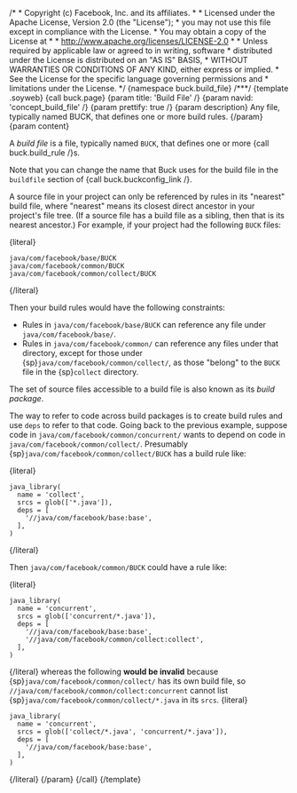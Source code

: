 /\* \* Copyright (c) Facebook, Inc. and its affiliates. \* \* Licensed
under the Apache License, Version 2.0 (the \"License\"); \* you may not
use this file except in compliance with the License. \* You may obtain a
copy of the License at \* \* http://www.apache.org/licenses/LICENSE-2.0
\* \* Unless required by applicable law or agreed to in writing,
software \* distributed under the License is distributed on an \"AS IS\"
BASIS, \* WITHOUT WARRANTIES OR CONDITIONS OF ANY KIND, either express
or implied. \* See the License for the specific language governing
permissions and \* limitations under the License. \*/ {namespace
buck.build_file} /\*\*\*/ {template .soyweb} {call buck.page} {param
title: \'Build File\' /} {param navid: \'concept_build_file\' /} {param
prettify: true /} {param description} Any file, typically named BUCK,
that defines one or more build rules. {/param} {param content}

A *build file* is a file, typically named `BUCK`, that defines one or
more {call buck.build_rule /}s.

Note that you can change the name that Buck uses for the build file in
the `buildfile` section of {call buck.buckconfig_link /}.

A source file in your project can only be referenced by rules in its
\"nearest\" build file, where \"nearest\" means its closest direct
ancestor in your project\'s file tree. (If a source file has a build
file as a sibling, then that is its nearest ancestor.) For example, if
your project had the following `BUCK` files:

{literal}

    java/com/facebook/base/BUCK
    java/com/facebook/common/BUCK
    java/com/facebook/common/collect/BUCK

{/literal}

Then your build rules would have the following constraints:

-   Rules in `java/com/facebook/base/BUCK` can reference any file under
    `java/com/facebook/base/`.
-   Rules in `java/com/facebook/common/` can reference any files under
    that directory, except for those under
    {sp}`java/com/facebook/common/collect/`, as those \"belong\" to the
    `BUCK` file in the {sp}`collect` directory.

The set of source files accessible to a build file is also known as its
*build package*.

The way to refer to code across build packages is to create build rules
and use `deps` to refer to that code. Going back to the previous
example, suppose code in `java/com/facebook/common/concurrent/` wants to
depend on code in `java/com/facebook/common/collect/`. Presumably
{sp}`java/com/facebook/common/collect/BUCK` has a build rule like:

{literal}

``` {.prettyprint .lang-py}
java_library(
  name = 'collect',
  srcs = glob(['*.java']),
  deps = [
    '//java/com/facebook/base:base',
  ],
)
```

{/literal}

Then `java/com/facebook/common/BUCK` could have a rule like:

{literal}

``` {.prettyprint .lang-py}
java_library(
  name = 'concurrent',
  srcs = glob(['concurrent/*.java']),
  deps = [
    '//java/com/facebook/base:base',
    '//java/com/facebook/common/collect:collect',
  ],
)
```

{/literal} whereas the following **would be invalid** because
{sp}`java/com/facebook/common/collect/` has its own build file, so
`//java/com/facebook/common/collect:concurrent` cannot list
{sp}`java/com/facebook/common/collect/*.java` in its `srcs`. {literal}

``` {.prettyprint .lang-py}
java_library(
  name = 'concurrent',
  srcs = glob(['collect/*.java', 'concurrent/*.java']),
  deps = [
    '//java/com/facebook/base:base',
  ],
)
```

{/literal} {/param} {/call} {/template}
